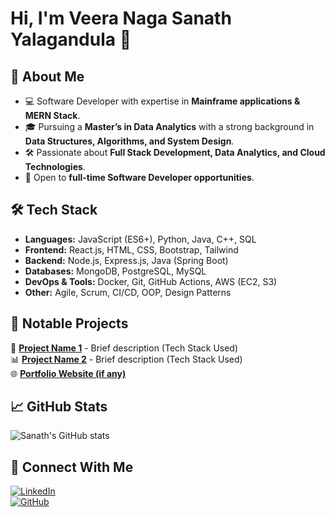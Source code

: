 # Hi, I'm Veera Naga Sanath Yalagandula 👋

## 🚀 About Me
- 💻 Software Developer with expertise in **Mainframe applications & MERN Stack**.
- 🎓 Pursuing a **Master’s in Data Analytics** with a strong background in **Data Structures, Algorithms, and System Design**.
- 🛠 Passionate about **Full Stack Development, Data Analytics, and Cloud Technologies**.
- 📍 Open to **full-time Software Developer opportunities**.

## 🛠 Tech Stack
- **Languages:** JavaScript (ES6+), Python, Java, C++, SQL
- **Frontend:** React.js, HTML, CSS, Bootstrap, Tailwind
- **Backend:** Node.js, Express.js, Java (Spring Boot)
- **Databases:** MongoDB, PostgreSQL, MySQL
- **DevOps & Tools:** Docker, Git, GitHub Actions, AWS (EC2, S3)
- **Other:** Agile, Scrum, CI/CD, OOP, Design Patterns

## 📂 Notable Projects
🚀 **[Project Name 1](GitHub_Link)** - Brief description (Tech Stack Used)  
📊 **[Project Name 2](GitHub_Link)** - Brief description (Tech Stack Used)  
🌐 **[Portfolio Website (if any)](YourWebsiteLink)**

## 📈 GitHub Stats
![Sanath's GitHub stats](https://github-readme-stats.vercel.app/api?username=YourGitHubUsername&show_icons=true&theme=radical)

## 🔗 Connect With Me
[![LinkedIn](https://img.shields.io/badge/LinkedIn-blue?style=for-the-badge&logo=linkedin)](https://linkedin.com/in/yourprofile)  
[![GitHub](https://img.shields.io/badge/GitHub-black?style=for-the-badge&logo=github)](https://github.com/YourGitHubUsername)

